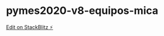 # pymes2020-v8-equipos-mica

[Edit on StackBlitz ⚡️](https://stackblitz.com/edit/pymes2020-v8-equipos-mica)
